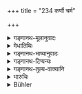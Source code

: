 +++
title = "234 कर्णौ चर्म"

+++

<details><summary>गङ्गानथ-मूलानुवादः</summary>

On the death of the animals, he shall make over to the owner their ears, skin, tail-hairs, bladder and tendons and the concrete bile, and also point out their marks.—(231)
</details>

<details><summary>मेधातिथिः</summary>

आयुषः क्षयान् **मृतेषु पशुषु स्वामिनः कर्णाद्य्** अर्पणीयम् । **गोरोचनां** गवां शृङ्गेषु चूर्णं भवति । **बस्तिर्** अङ्गविशेषः । **अङ्काः** कर्णादयः, स्वामिविशेषज्ञानार्थं चिह्नानि । तान् अपि दर्शयेत् । एवं पालस्य शुद्धिः । अङ्कदर्शनेन हि प्रत्यभिज्ञा भवत्य् अयं स पशुर् इति ॥ ८.२३४ ॥
</details>

<details><summary>गङ्गानथ-भाष्यानुवादः</summary>

When, on the expiry of their lives, the animals have died, the ears and other limbs should be made over to the owner.

The ‘*concrete bile*’ is a powder obtained from the horns of cows.

‘*Bladder*’—is a particular part of the body.

‘*Marks*’—such as ‘cleft ears’ and the like, which serve to distinguish the animals;—these should be pointed out.

In this manner, does the keeper become absolved from blame.

By seeing the marks the particular animal becomes identified.—(234)
</details>

<details><summary>गङ्गानथ-टिप्पन्यः</summary>

This verse is quoted in *Mitākṣarā* (2.164), to the effect, that if the
cattle placed in charge of a keeper should die by chance, then he should
make over its ear and other things to the owner;—where *Bālambhaṭṭī*
adds the following notes:—‘*Charma*’, skin;—‘*bālān*’, hairs, as
indicating the death of the animal;—‘*basti*,’ a part of the urinary
organ;—‘*snāyu*’ is fat;—‘*pūyāni*’ is another reading;—‘*rocanā*’, the
yellow pigment in the cow’s eyes;—all these should be shown to the owner
of the cattle;—when these die; and other parts of its body also should
be brought up; such as the horns, hoofs and so forth, which would
indicate the particular animal that may have died. If we read
‘*Aṅkāṃśca*,’ it would mean the marks made on the body of the animal
should be shown; in the reading ‘*aṅkāni*’ or ‘*aṅgāni*,’ the meaning
would be that while showing the marks, he should hand over the ears &c.

It is quoted in *Vivādaratnākara* (p. 175), which notes that all that is
meant by mentioning the ‘ears’ &c. is that the distinguishing features
of the dead animal should be shown. It explains ‘*mṛteṣu*’ as ‘in the
case of those dying at a distance’, and ‘*aṅgāni*’ as such comparatively
lasting parts of the body as the horns and so forth. It notes that
‘*aṅgādi*’ is another reading for ‘*aṅgāni*’, in which case ‘*ādi*’
stands for such other *signs of this animal* as may be well known.

It is quoted in *Parāśaramādhava* (Vyavahāra, p. 265), as laying down
that in the case of animals dying by chance, its ear &c. should be shown
to the owner;—in *Vyavahāramayūkha* (p. 96), as laying down sure
evidence of the death of cattle; it explains ‘*aṅka*’ as the horn and so
forth, ‘as explained by Madana’;—and in *Vīramitrodaya* (Vyavahāra,
137a), which notes the readings ‘*aṅgādi*’, ‘*aṅgāni*’ and
‘*aṅkādi*’,—it explains ‘*aṅka*’ as ‘such marks of recognition as the
horn, the ears and so forth’,—and adds that ‘*ādi*’ is meant to include
*witnesses*.
</details>

<details><summary>गङ्गानथ-तुल्य-वाक्यानि</summary>

*Nārada* (6.17).—‘In the ease of the death of an animal entrusted to his
care, the herdsman is free from blame, if he can produce the tail, the
horns and other things.’
</details>

<details><summary>भारुचिः</summary>

विधिर् अयं] चाविशेषः ॥ ८.२३३ ॥

_[अजा]विकार्थम् इदम् आह ।_
</details>

<details><summary>Bühler</summary>

234	If cattle die, let him carry to his master their ears, skin, tails, bladders, tendons, and the yellow concrete bile, and let him point out their particular. marks.
</details>
